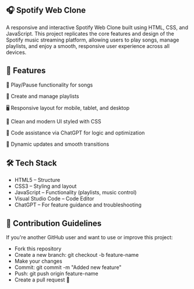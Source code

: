 ## 🎧 Spotify Web Clone
A responsive and interactive Spotify Web Clone built using HTML, CSS, and JavaScript. This project replicates the core features and design of the Spotify music streaming platform, allowing users to play songs, manage playlists, and enjoy a smooth, responsive user experience across all devices.

## 🚀 Features
🎵 Play/Pause functionality for songs

📃 Create and manage playlists

🖥️ Responsive layout for mobile, tablet, and desktop

🎨 Clean and modern UI styled with CSS

🧠 Code assistance via ChatGPT for logic and optimization

🔄 Dynamic updates and smooth transitions


## 🛠️ Tech Stack
<ul>
<li>HTML5 – Structure</li>

<li>CSS3 – Styling and layout</li>

<li>JavaScript – Functionality (playlists, music control)</li>

<li>Visual Studio Code – Code Editor</li>

<li>ChatGPT – For feature guidance and troubleshooting</li>
</ul>

## 🙌 Contribution Guidelines
If you're another GitHub user and want to use or improve this project:
<ul>  
<li>Fork this repository</li>

<li>Create a new branch: git checkout -b feature-name</li>

<li>Make your changes</li>

<li>Commit: git commit -m "Added new feature"</li>

<li>Push: git push origin feature-name</li>

<li>Create a pull request 🚀</li>
</ul>

